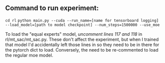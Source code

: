 ## Command to run experiment:
```cd rl```
```python main.py --cuda --run_name=[name for tensorboard logging] --load_model=[path to model checkpoint] --num_steps=1500000 --use_moe```

To load the "equal experts" model, *uncomment lines 117 and 118* in rl/mt_sac/mt_sac.py. These don't affect the experiment, but when I trained that model I'd accidentally left those lines in so they need to be in there for the pytorch dict to load. Conversely, the need to be re-commented to load the regular moe model.
